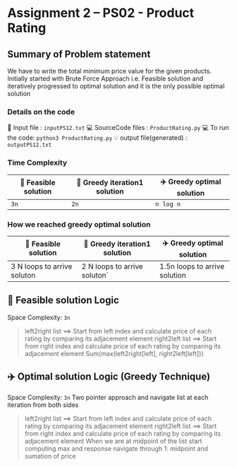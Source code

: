 # Assignment 2 – PS02 - Product Rating 
## Summary of Problem statement

We have to write the total minimum price value for the given products. Initially started with Brute Force Approach i.e. Feasible solution and iteratively progressed to optimal solution and it is the only possible optimal solution

### Details on the code
🔦 Input file : `inputPS12.txt`
💻 SourceCode files : `ProductRating.py`
💻 To run the code: `python3 ProductRating.py`
💡 output file(generated) : `outputPS12.txt`

### Time Complexity
|  🚶 Feasible solution | 🚆 Greedy iteration1 solution  | ✈️ Greedy optimal solution |
|---|---|---|
| `3n`  | `2n`   | `n log n`  |

### How we reached greedy optimal solution
|  🚶 Feasible solution | 🚆 Greedy iteration1 solution  | ✈️ Greedy optimal solution |
|---|---|---|
| 3 N loops to arrive soluton  | 2 N loops to arrive soluton`   | 1.5n loops to arrive solution  |
## 🚶 Feasible solution Logic
Space Complexity: `3n`
> left2right list ==> Start from left index and calculate price of each rating by comparing its adjacement element
> right2left list ==> Start from right index and calculate price of each rating by comparing its adjacement element
> Sum(max(left2right[left], right2left[left]))


## ✈️ Optimal solution Logic (Greedy Technique)
Space Complexity: `3n`
Two pointer approach and navigate list at each iteration from both sides
> left2right list ==> Start from left index and calculate price of each rating by comparing its adjacement element
> right2left list ==> Start from right index and calculate price of each rating by comparing its adjacement element
> When we are at midpoint of the list start computing max and response
> navigate through 1: midpoint and sumation of price
